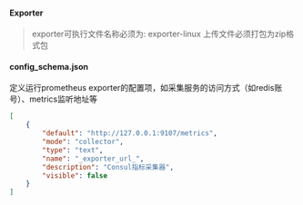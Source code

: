 #### Exporter
> exporter可执行文件名称必须为: exporter-linux
> 上传文件必须打包为zip格式包

#### config_schema.json
定义运行prometheus exporter的配置项，如采集服务的访问方式（如redis账号）、metrics监听地址等
```json
[
    {
        "default": "http://127.0.0.1:9107/metrics",
        "mode": "collector",
        "type": "text",
        "name": "_exporter_url_",
        "description": "Consul指标采集器",
        "visible": false
    }
]
```
